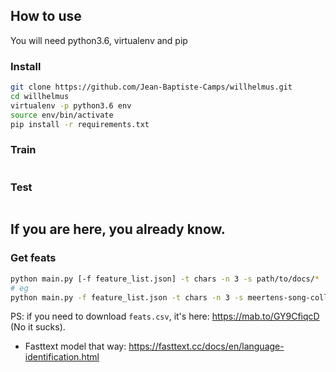 ## How to use

You will need python3.6, virtualenv and pip

### Install

```bash
git clone https://github.com/Jean-Baptiste-Camps/willhelmus.git
cd willhelmus
virtualenv -p python3.6 env
source env/bin/activate
pip install -r requirements.txt
```

### Train

```bash

```

### Test

```bash

```


## If you are here, you already know.

### Get feats

```bash
python main.py [-f feature_list.json] -t chars -n 3 -s path/to/docs/*
# eg
python main.py -f feature_list.json -t chars -n 3 -s meertens-song-collection-DH2019/train/*
```


PS: if you need to download `feats.csv`, it's here: https://mab.to/GY9CfiqcD (No it sucks).

- Fasttext model that way: https://fasttext.cc/docs/en/language-identification.html

